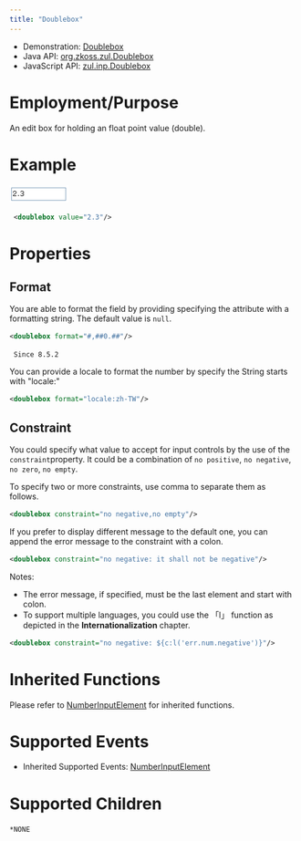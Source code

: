```yaml
---
title: "Doublebox"
---
```



- Demonstration:
  [Doublebox](http://www.zkoss.org/zkdemo/input/form_sample)
- Java API: [org.zkoss.zul.Doublebox](https://www.zkoss.org/javadoc/latest/zk/org/zkoss/zul/Doublebox.html)
- JavaScript API: [zul.inp.Doublebox](https://www.zkoss.org/javadoc/latest/jsdoc/classes/zul.inp.Doublebox.html)


# Employment/Purpose

An edit box for holding an float point value (double).

# Example

![](/zk_component_ref/images/ZKComRef_Doublebox_Examples.PNG)

```xml
 <doublebox value="2.3"/>
```

# Properties

## Format

You are able to format the field by providing specifying the attribute
with a formatting string. The default value is `null`.

```xml
<doublebox format="#,##0.##"/>
```

` Since 8.5.2`

You can provide a locale to format the number by specify the String
starts with "locale:"

```xml
<doublebox format="locale:zh-TW"/>
```

## Constraint

You could specify what value to accept for input controls by the use of
the `constraint`property. It could be a combination of `no positive`,
`no negative`, `no zero`, `no empty`.

To specify two or more constraints, use comma to separate them as
follows.

```xml
<doublebox constraint="no negative,no empty"/>
```

If you prefer to display different message to the default one, you can
append the error message to the constraint with a colon.

```xml
<doublebox constraint="no negative: it shall not be negative"/>
```

Notes:

- The error message, if specified, must be the last element and start
  with colon.
- To support multiple languages, you could use the 「l」 function as
  depicted in the **Internationalization** chapter.

```xml
<doublebox constraint="no negative: ${c:l('err.num.negative')}"/>
```

# Inherited Functions

Please refer to [ NumberInputElement]({{site.baseurl}}/zk_component_ref/numberinputelement)
for inherited functions.

# Supported Events

- Inherited Supported Events: [ NumberInputElement]({{site.baseurl}}/zk_component_ref/numberinputelement#Supported_Events)

# Supported Children

`*NONE`
